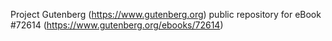 Project Gutenberg (https://www.gutenberg.org) public repository
for eBook #72614 (https://www.gutenberg.org/ebooks/72614)
